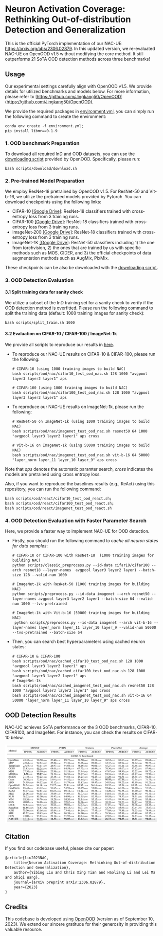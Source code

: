 # Neuron Activation Coverage: Rethinking Out-of-distribution Detection and Generalization

[//]: # (**[Warning] The method suffers from the overfitting issue. We will re-evaluate our NAC-UE on the OpenOOD v1.5 and update the code and arxiv ASAP.**)

This is the official PyTorch implementation of our NAC-UE: https://arxiv.org/abs/2306.02879. 
In this updated version, we re-evaluated NAC-UE on OpenOOD v1.5 without modifying the core method. It still outperforms 21 SoTA OOD detection methods across three benchmarks!



## Usage
Our experimental settings carefully align with OpenOOD v1.5. We provide details for utilized benchmarks and models below. For more information, please refer to [https://github.com/Jingkang50/OpenOOD](https://github.com/Jingkang50/OpenOOD).

We provide the required packages in [environment.yml](https://github.com/BierOne/ood_coverage/tree/main/environment.yml), you can simply run the following command to create the environment:
```
conda env create -f environment.yml;
pip install libmr==0.1.9
```

 
### 1. OOD benchmark Preparation

To download all required InD and OOD datasets, you can use the [downloading script](https://github.com/BierOne/ood_coverage/tree/main/scripts/download) provided by OpenOOD. Specifically, please run:
```
bash scripts/download/download.sh 
```


### 2. Pre-trained Model Preparation

We employ ResNet-18 pretrained by OpenOOD v1.5. For ResNet-50 and Vit-b-16, we utilize the pretrained models provided by Pytorch. You can download checkpoints using the following links:

- CIFAR-10 [[Google Drive]](https://drive.google.com/file/d/1byGeYxM_PlLjT72wZsMQvP6popJeWBgt/view?usp=drive_link): ResNet-18 classifiers trained with cross-entropy loss from 3 training runs.
- CIFAR-100 [[Google Drive]](https://drive.google.com/file/d/1s-1oNrRtmA0pGefxXJOUVRYpaoAML0C-/view?usp=drive_link): ResNet-18 classifiers trained with cross-entropy loss from 3 training runs.
- ImageNet-200 [[Google Drive]](https://drive.google.com/file/d/1ddVmwc8zmzSjdLUO84EuV4Gz1c7vhIAs/view?usp=drive_link): ResNet-18 classifiers trained with cross-entropy loss from 3 training runs.
- ImageNet-1K [[Google Drive]](https://drive.google.com/file/d/15PdDMNRfnJ7f2oxW6lI-Ge4QJJH3Z0Fy/view?usp=drive_link): ResNet-50 classifiers including 1) the one from torchvision, 2) the ones that are trained by us with specific methods such as MOS, CIDER, and 3) the official checkpoints of data augmentation methods such as AugMix, PixMix.

These checkpoints can be also be downloaded with the [downloading script](https://github.com/BierOne/ood_coverage/tree/main/scripts/download).



### 3. OOD Detection Evaluation

#### 3.1 Split training data for sanity check
We utilize a subset of the InD training set for a sanity check to verify if the OOD detection method is overfitted. Please run the following command to split the training data (default: 1000 training images for sanity check):
```
bash scripts/split_train.sh 1000
```

#### 3.2 Evaluation on CIFAR-10 / CIFAR-100 / ImageNet-1k
We provide all scripts to reproduce our results in [here](https://github.com/BierOne/ood_coverage/tree/main/scripts/ood/nac).

- To reproduce our NAC-UE results on CIFAR-10 & CIFAR-100, please run the following:
    ```
    # CIFAR-10 (using 1000 training images to build NAC)
    bash scripts/ood/nac/cifar10_test_ood_nac.sh 128 1000 "avgpool layer3 layer2 layer1" aps
    ```
    ```
    # CIFAR-100 (using 1000 training images to build NAC)
    bash scripts/ood/nac/cifar100_test_ood_nac.sh 128 1000 "avgpool layer3 layer2 layer1" aps
    ```


- To reproduce our NAC-UE results on ImageNet-1k, please run the following:
    ```
    # ResNet-50 on ImageNet-1k (using 1000 training images to build NAC)
    bash scripts/ood/nac/imagenet_test_ood_nac.sh resnet50 64 1000 "avgpool layer3 layer2 layer1" aps cross
    ```
    ```
    # Vit-b-16 on ImageNet-1k (using 50000 training images to build NAC)
    bash scripts/ood/nac/imagenet_test_ood_nac.sh vit-b-16 64 50000 "layer_norm layer_11 layer_10 layer_9" aps cross
    ```

Note that _aps_ denotes the automatic paramter search, _cross_ indicates the models are pretrained using cross entropy loss.

Also, if you want to reproduce the baselines results (e.g., ReAct) using this repository, you can run the following command:

```
bash scripts/ood/react/cifar10_test_ood_react.sh;
bash scripts/ood/react/cifar100_test_ood_react.sh;
bash scripts/ood/react/imagenet_test_ood_react.sh
```


### 4. OOD Detection Evaluation with Faster Parameter Search

Here, we provide a faster way to implement NAC-UE for OOD detection.

- Firstly, you should run the following command to _cache all neuron states for data samples_:
    ```
    # CIFAR-10 or CIFAR-100 with ResNet-18  (1000 training images for building NAC)
    python scripts/classic_preprocess.py --id-data cifar10/cifar100 --arch resnet18 --layer-names  avgpool layer3 layer2 layer1 --batch-size 128 --valid-num 1000
    ```
    ```
    # ImageNet-1k with ResNet-50 (1000 training images for building NAC)
    python scripts/preprocess.py --id-data imagenet --arch resnet50 --layer-names avgpool layer3 layer2 layer1 --batch-size 64 --valid-num 1000 --tvs-pretrained
    ```
    ```
    # ImageNet-1k with Vit-b-16 (50000 training images for building NAC)
     python scripts/preprocess.py --id-data imagenet --arch vit-b-16 --layer-names layer_norm layer_11 layer_10 layer_9 --valid-num 50000 --tvs-pretrained --batch-size 64
    ```

- Then, you can search best hyperparameters using cached neuron states:
    ``` 
    # CIFAR-10 & CIFAR-100
  bash scripts/ood/nac/cached_cifar10_test_ood_nac.sh 128 1000 "avgpool layer3 layer2 layer1" aps
  bash scripts/ood/nac/cached_cifar100_test_ood_nac.sh 128 1000 "avgpool layer3 layer2 layer1" aps
    # ImageNet-1k
  bash scripts/ood/nac/cached_imagenet_test_ood_nac.sh resnet50 128 1000 "avgpool layer3 layer2 layer1" aps cross
  bash scripts/ood/nac/cached_imagenet_test_ood_nac.sh vit-b-16 64 50000 "layer_norm layer_11 layer_10 layer_9" aps cross
    ```



## OOD Detection Results

NAC-UC achieves SoTA performance on the 3 OOD benchmarks, CIFAR-10, CIFAR100, and ImageNet. For instance, you can check the results on CIFAR-10 below.


![results](figures/cifar10.png)


## Citation

If you find our codebase useful, please cite our paper:
```
@article{liu2023NAC,
    title={Neuron Activation Coverage: Rethinking Out-of-distribution Detection and Generalization}, 
    author={Yibing Liu and Chris Xing Tian and Haoliang Li and Lei Ma and Shiqi Wang},
    journal={arXiv preprint arXiv:2306.02879},
    year={2023}
}
```

## Credits
This codebase is developed using [OpenOOD](https://github.com/Jingkang50/OpenOOD/tree/main) (version as of September 10, 2023). We extend our sincere gratitude for their generosity in providing this valuable resource.

